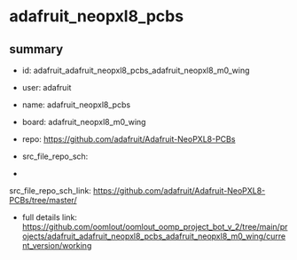 # adafruit_neopxl8_pcbs
 
## summary 
* id: adafruit_adafruit_neopxl8_pcbs_adafruit_neopxl8_m0_wing
* user: adafruit
* name: adafruit_neopxl8_pcbs
* board: adafruit_neopxl8_m0_wing
* repo: https://github.com/adafruit/Adafruit-NeoPXL8-PCBs



* src_file_repo_sch: 
*
 src_file_repo_sch_link: https://github.com/adafruit/Adafruit-NeoPXL8-PCBs/tree/master/
* full details link: https://github.com/oomlout/oomlout_oomp_project_bot_v_2/tree/main/projects/adafruit_adafruit_neopxl8_pcbs_adafruit_neopxl8_m0_wing/current_version/working  






